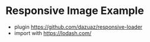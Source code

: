 # Responsive Image Example

- plugin https://github.com/dazuaz/responsive-loader
- import with https://lodash.com/
